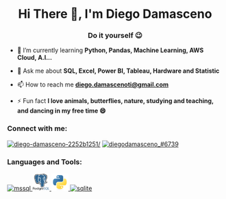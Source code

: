 <h1 align="center">Hi There 👋, I'm Diego Damasceno</h1>
<h3 align="center">Do it yourself 😉</h3>

- 🌱 I’m currently learning **Python, Pandas, Machine Learning, AWS Cloud, A.I...**

- 💬 Ask me about **SQL, Excel, Power BI, Tableau, Hardware and Statistic**

- 📫 How to reach me **diego.damascenoti@gmail.com**

- ⚡ Fun fact **I love animals, butterflies, nature, studying and teaching, and dancing in my free time 😄**

<h3 align="left">Connect with me:</h3>
<p align="left">
<a href="https://linkedin.com/in/diego-damascenos/" target="blank"><img align="center" src="https://raw.githubusercontent.com/rahuldkjain/github-profile-readme-generator/master/src/images/icons/Social/linked-in-alt.svg" alt="diego-damasceno-2252b1251/" height="30" width="40" /></a>
<a href="https://discord.gg/diegodamasceno_#6739" target="blank"><img align="center" src="https://raw.githubusercontent.com/rahuldkjain/github-profile-readme-generator/master/src/images/icons/Social/discord.svg" alt="diegodamasceno_#6739" height="30" width="40" /></a>
</p>

<h3 align="left">Languages and Tools:</h3>
<p align="left"> <a href="https://www.microsoft.com/en-us/sql-server" target="_blank" rel="noreferrer"> <img src="https://www.svgrepo.com/show/303229/microsoft-sql-server-logo.svg" alt="mssql" width="40" height="40"/> </a> <a href="https://www.postgresql.org" target="_blank" rel="noreferrer"> <img src="https://raw.githubusercontent.com/devicons/devicon/master/icons/postgresql/postgresql-original-wordmark.svg" alt="postgresql" width="40" height="40"/> </a> <a href="https://www.python.org" target="_blank" rel="noreferrer"> <img src="https://raw.githubusercontent.com/devicons/devicon/master/icons/python/python-original.svg" alt="python" width="40" height="40"/> </a> <a href="https://www.sqlite.org/" target="_blank" rel="noreferrer"> <img src="https://www.vectorlogo.zone/logos/sqlite/sqlite-icon.svg" alt="sqlite" width="40" height="40"/> </a> </p>
<!---

- 👋 Hi, I’m @diegodamascenos
- 👀 I’m interested in ...
- 🌱 I’m currently learning ...
- 💞️ I’m looking to collaborate on ...
- 📫 How to reach me ...

<!---
diegodamascenos/diegodamascenos is a ✨ special ✨ repository because its `README.md` (this file) appears on your GitHub profile.
You can click the Preview link to take a look at your changes.
--->
